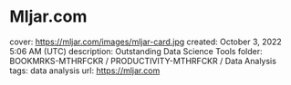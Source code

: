 # Mljar.com

cover: https://mljar.com/images/mljar-card.jpg
created: October 3, 2022 5:06 AM (UTC)
description: Outstanding Data Science Tools
folder: BOOKMRKS-MTHRFCKR / PRODUCTIVITY-MTHRFCKR / Data Analysis
tags: data analysis
url: https://mljar.com